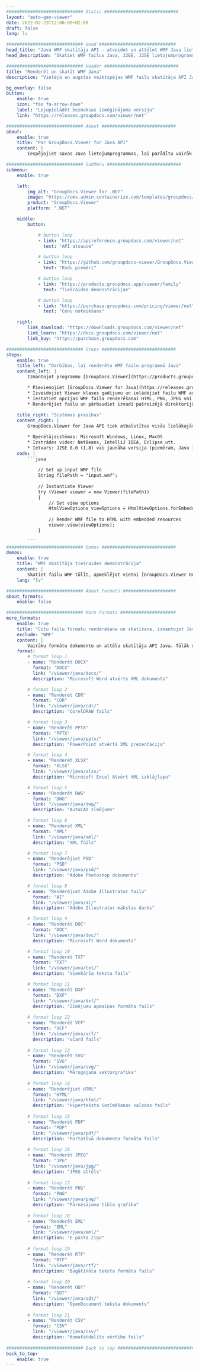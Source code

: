 ```yaml
---
############################# Static ############################
layout: "auto-gen-viewer"
date: 2022-02-23T12:00:00+02:00
draft: false
lang: lv

############################# Head #############################
head_title: "Java WMF skatītāja API — atveidot un attēlot WMF Java lietotnēs"
head_description: "Skatiet WMF failus Java, J2EE, J2SE lietojumprogrammās. Atbalsta vairāk nekā 170 dokumentu un attēlu failu formātu skatīšanu HTML, PDF vai attēla režīmā ar papildu funkcijām, lai pārvaldītu dokumentu skatīšanas opcijas."

############################# Header ############################
title: "Renderēt un skatīt WMF Java" 
description: "Vietējā un augstas veiktspējas WMF failu skatītāja API Java, J2EE un J2SE lietojumprogrammām, kas atbalsta plašu papildu funkciju klāstu, lai pielāgotu izvades dokumenta formāta izskatu." 

bg_overlay: false
button:
    enable: true
    icon: "fas fa-arrow-down"
    label: "Lejupielādēt bezmaksas izmēģinājuma versiju"
    link: "https://releases.groupdocs.com/viewer/net"

############################# About ############################
about:
    enable: true
    title: "Par GroupDocs.Viewer for Java API" 
    content: |
        Iespējojiet savas Java lietojumprogrammas, lai parādītu vairāk nekā 170 failu formātus HTML, PDF vai attēlu režīmos, izmantojot GroupDocs.Viewer Java API, neinstalējot papildu programmatūru; piemēram, Microsoft Office, Apache Open Office, Adobe Acrobat Reader utt. Izstrādātāji var viegli skatīt visus populāros attēlus un dokumentu veidus, tostarp Microsoft Office, OpenDocument, HTML, PDF, arhīvu, diagrammas, Photoshop, AutoCAD un programmēšanas valodu formātus Java lietojumprogrammās, izmantojot ātra un augstākās kvalitātes renderēšana.

############################# SubMenu ############################
submenu:
    enable: true

    left:
        img_alt: "GroupDocs.Viewer for .NET"
        image: "https://cms.admin.containerize.com/templates/groupdocs/images/product-logos/90x90-noborder/groupdocs-viewer-net.png"
        product: "GroupDocs.Viewer"
        platform: ".NET"

    middle:
        button:

            # button loop
            - link: "https://apireference.groupdocs.com/viewer/net"
              text: "API atsauce"

            # button loop
            - link: "https://github.com/groupdocs-viewer/GroupDocs.Viewer-for-.NET"
              text: "Kodu piemēri"

            # button loop
            - link: "https://products.groupdocs.app/viewer/family"
              text: "Tiešraides demonstrācijas"

            # button loop
            - link: "https://purchase.groupdocs.com/pricing/viewer/net"
              text: "Cenu noteikšana"

    right:
        link_download: "https://downloads.groupdocs.com/viewer/net"
        link_learn: "https://docs.groupdocs.com/viewer/net"
        link_buy: "https://purchase.groupdocs.com"

############################# Steps ############################
steps:
    enable: true
    title_left: "Darbības, lai renderētu WMF failu programmā Java" 
    content_left: |
        Izmantojot programmu [GroupDocs.Viewer](https://products.groupdocs.com/viewer/java/), varat atveidot WMF HTML, JPEG, PNG vai PDF formātā, veicot dažas darbības.

        * Pievienojiet [GroupDocs.Viewer for Java](https://releases.groupdocs.com/viewer/java/) kā sava projekta atkarību. 
        * Izveidojiet Viewer klases gadījumu un ielādējiet failu WMF ar pilnu ceļu. 
        * Iestatiet opcijas WMF faila renderēšanai HTML, PNG, JPEG vai PDF formātā. 
        * Renderējiet failu un pārbaudiet izvadi pašreizējā direktorijā. 
        
    title_right: "Sistēmas prasības" 
    content_right: |
        GroupDocs.Viewer for Java API tiek atbalstītas visās lielākajās platformās un operētājsistēmās. Pirms tālāk norādītā koda izpildes, lūdzu, pārliecinieties, vai jūsu sistēmā ir instalēti šādi priekšnosacījumi.

        * Operētājsistēmas: Microsoft Windows, Linux, MacOS 
        * Izstrādes vides: NetBeans, IntelliJ IDEA, Eclipse utt. 
        * Ietvars: J2SE 8.0 (1.8) vai jaunāka versija (piemēram, Java 17) 
    code: |
        ```java
                        
            // Set up input WMF file
            String filePath = "input.wmf";
        
            // Instantiate Viewer
            try (Viewer viewer = new Viewer(filePath))
            {
            	// Set view options 
            	HtmlViewOptions viewOptions = HtmlViewOptions.forEmbeddedResources();
                    
            	// Render WMF file to HTML with embedded resources
            	viewer.view(viewOptions);
            }
             
        ```
############################# Demos ############################
demos:
    enable: true
    title: "WMF skatītāja tiešraides demonstrācija"
    content: |
        Skatiet failu WMF tūlīt, apmeklējot vietni [GroupDocs.Viewer Online Apps](https://products.groupdocs.app/viewer/wmf).
    lang: "lv"

############################# About Formats ####################
about_formats:
    enable: false

############################# More Formats #####################
more_formats:
    enable: true
    title: "Citu failu formātu renderēšana un skatīšana, izmantojot Java"
    exclude: "WMF"
    content: |
        Vairāku formātu dokumentu un attēlu skatītāja API Java. Tālāk skatiet dažus populāros failu formātus bez ārējiem skatītājiem.
    format: 
        # format loop 1
        - name: "Renderēt DOCX"
          format: "DOCX"
          link: "/viewer/java/docx/"
          description: "Microsoft Word atvērts XML dokuments" 

        # format loop 2
        - name: "Renderēt CDR" 
          format: "CDR"
          link: "/viewer/java/cdr/"
          description: "CorelDRAW fails" 

        # format loop 3
        - name: "Renderēt PPTX"
          format: "PPTX"
          link: "/viewer/java/pptx/"
          description: "PowerPoint atvērtā XML prezentācija" 

        # format loop 4
        - name: "Renderēt XLSX"
          format: "XLSX"
          link: "/viewer/java/xlsx/"
          description: "Microsoft Excel Atvērt XML izklājlapu" 

        # format loop 5
        - name: "Renderēt DWG"
          format: "DWG"
          link: "/viewer/java/dwg/"
          description: "AutoCAD zīmējums"

        # format loop 6
        - name: "Renderēt XML"
          format: "XML"
          link: "/viewer/java/xml/"
          description: "XML fails"

        # format loop 7
        - name: "Renderējiet PSD"
          format: "PSD"
          link: "/viewer/java/psd/"
          description: "Adobe Photoshop dokuments"

        # format loop 8
        - name: "Renderējiet Adobe Illustrator failu"
          format: "AI"
          link: "/viewer/java/ai/"
          description: "Adobe Illustrator mākslas darbs"

        # format loop 9
        - name: "Renderēt DOC"
          format: "DOC"
          link: "/viewer/java/doc/"
          description: "Microsoft Word dokuments" 

        # format loop 10
        - name: "Renderēt TXT" 
          format: "TXT"
          link: "/viewer/java/txt/"
          description: "Vienkārša teksta fails" 

        # format loop 11
        - name: "Renderēt DXF" 
          format: "DXF"
          link: "/viewer/java/dxf/"
          description: "Zīmējumu apmaiņas formāta fails"  
          
        # format loop 12
        - name: "Renderēt VCF"
          format: "VCF"
          link: "/viewer/java/vcf/"
          description: "vCard fails"  
              
        # format loop 13
        - name: "Renderēt SVG"
          format: "SVG"
          link: "/viewer/java/svg/"
          description: "Mērogojama vektorgrafika" 
          
        # format loop 14
        - name: "Renderējiet HTML"
          format: "HTML"
          link: "/viewer/java/html/"
          description: "Hiperteksta iezīmēšanas valodas fails" 
          
        # format loop 15
        - name: "Renderēt PDF"
          format: "PDF"
          link: "/viewer/java/pdf/"
          description: "Portatīvā dokumenta formāta fails"
          
        # format loop 16
        - name: "Renderēt JPEG"
          format: "JPG"
          link: "/viewer/java/jpg/"
          description: "JPEG attēls"
          
        # format loop 17
        - name: "Renderēt PNG"
          format: "PNG"
          link: "/viewer/java/png/"
          description: "Pārnēsājama tīkla grafika" 
          
        # format loop 18
        - name: "Renderēt EML"
          format: "EML"
          link: "/viewer/java/eml/"
          description: "E-pasta ziņa" 
          
        # format loop 19
        - name: "Renderēt RTF"
          format: "RTF"
          link: "/viewer/java/rtf/"
          description: "Bagātināta teksta formāta fails" 
          
        # format loop 20
        - name: "Renderēt ODT"
          format: "ODT"
          link: "/viewer/java/odt/"
          description: "OpenDocument teksta dokuments" 
          
        # format loop 21
        - name: "Renderēt CSV"
          format: "CSV"
          link: "/viewer/java/csv/"
          description: "Komatatdalīto vērtību fails" 
          
############################# Back to top ###############################
back_to_top:
    enable: true
---
```


